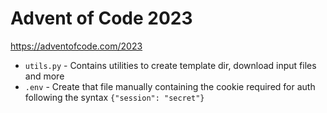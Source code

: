 # Advent of Code 2023

https://adventofcode.com/2023

* `utils.py` - Contains utilities to create template dir, download input files and more
* `.env` - Create that file manually containing the cookie required for auth following the syntax `{"session": "secret"}`
